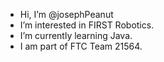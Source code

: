 - Hi, I’m @josephPeanut
- I’m interested in FIRST Robotics.
- I’m currently learning Java.
- I am part of FTC Team 21564.

<!---
josephPeanut/josephPeanut is a ✨ special ✨ repository because its `README.md` (this file) appears on your GitHub profile.
You can click the Preview link to take a look at your changes.
--->
